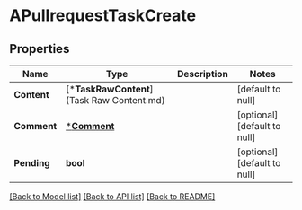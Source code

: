 # APullrequestTaskCreate

## Properties
Name | Type | Description | Notes
------------ | ------------- | ------------- | -------------
**Content** | [***TaskRawContent**](Task Raw Content.md) |  | [default to null]
**Comment** | [***Comment**](comment.md) |  | [optional] [default to null]
**Pending** | **bool** |  | [optional] [default to null]

[[Back to Model list]](../README.md#documentation-for-models) [[Back to API list]](../README.md#documentation-for-api-endpoints) [[Back to README]](../README.md)

